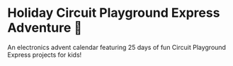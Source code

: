 # Holiday Circuit Playground Express Adventure 🎄

An electronics advent calendar featuring 25 days of fun Circuit Playground Express projects for kids!